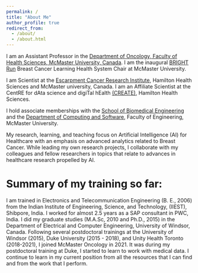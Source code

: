 ```yaml
---
permalink: /
title: "About Me"
author_profile: true
redirect_from: 
  - /about/
  - /about.html
---
```


I am an Assistant Professor in the [Department of Oncology, Faculty of Health Sciences, McMaster University, Canada](https://oncology.healthsci.mcmaster.ca/). 
I am the inaugural [BRIGHT Run](https://brightrun.ca/) Breast Cancer Learning Health System Chair at McMaster University. 

I am Scientist at the [Escarpment Cancer Research Institute](https://ecri.mcmaster.ca/), Hamilton Health Sciences and McMaster university, Canada. I am an Affiliate Scientist at the CentRE for dAta science and digiTal hEalth [(CREATE)](https://createhealth.ai/), Hamilton Health Sciences.

I hold associate memberships with the [School of Biomedical Engineering](https://www.eng.mcmaster.ca/msbe/) and the [Department of Computing and Software](https://www.eng.mcmaster.ca/cas/), Faculty of Engineering, McMaster University. 

My research, learning, and teaching focus on Artificial Intelligence (AI) for Healthcare with an emphasis on advanced analytics related to Breast Cancer. While leading my own research projects, I collaborate with my colleagues and fellow researchers in topics that relate to advances in healthcare research propelled by AI.

Summary of my training so far:
======
I am trained in Electronics and Telecommunication Engineering (B. E., 2006) from the Indian Institute of Engineering, Science, and Technology, (IIEST), Shibpore, India. I worked for almost 2.5 years as a SAP consultant in PWC, India. 
I did my graduate studies (M.A.Sc, 2010 and Ph.D., 2015) in the Department of Electrical and Computer Engineering, University of Windsor, Canada. Following several postdoctoral trainings at the University of Windsor (2015), Duke University (2015 - 2018), and Unity Health Toronto (2018-2021), I joined McMaster Oncology in 2021.
It was during my postdoctoral training at Duke, I started to learn to work with medical data. 
I continue to learn in my current position from all the resources that I can find and from the work that I perform. 

